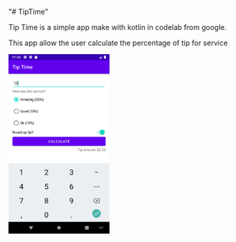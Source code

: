 "# TipTime" 

Tip Time is a simple app make with kotlin in codelab from google.

This app allow the user calculate the percentage of tip for service

<img src="screenshots/device-2021-07-03-235643.png" width="200" heidth="300">
